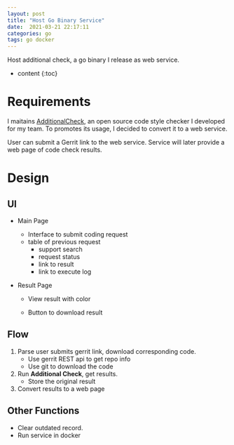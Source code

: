 ```yaml
---
layout: post
title: "Host Go Binary Service"
date:  2021-03-21 22:17:11
categories: go
tags: go docker
---
```

Host additional check, a go binary I release as web service.





* content
{:toc}
# Requirements

I maitains [AdditionalCheck](https://github.com/tianshi25/additionalCheck), an open source code style checker I developed for my team. To promotes its usage, I decided to convert it to a web service.

User can submit a Gerrit link to the web service. Service will later provide a web page of code check results.

# Design


## UI

  * Main Page

    * Interface to submit coding request
    * table of previous request
      * support search
      * request status
      * link to result
      * link to execute log

  * Result Page

    * View result with color

    * Button to download result

## Flow

1. Parse user submits gerrit link, download corresponding code.
   * Use gerrit REST api to get repo info
   * Use git to download the code
2. Run **Additional Check**, get results.
   * Store the original result
3. Convert results to a web page

## Other Functions

* Clear outdated record.
* Run service in docker